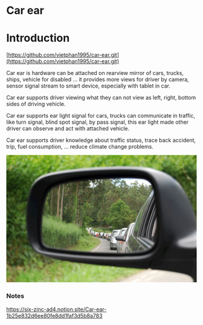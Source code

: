 # Car ear

# Introduction

[https://github.com/vietphan1995/car-ear.git](https://github.com/vietphan1995/car-ear.git)

Car ear is hardware can be attached on rearview mirror of cars, trucks, ships, vehicle for disabled … it provides more views for driver by camera, sensor signal stream to smart device, especially with tablet in car.

Car ear supports driver viewing what they can not view as left, right, bottom sides of driving vehicle.

Car ear supports ear light signal for cars, trucks can communicate in traffic, like turn signal, blind spot signal, by pass signal, this ear light made other driver can observe and act with attached vehicle.

Car ear supports driver knowledge about traffic status, trace back accident, trip, fuel consumption, … reduce climate change problems.

![image.png](image.png)

### Notes
https://six-zinc-ad4.notion.site/Car-ear-1b25e832d6ee80fe8dd1faf3d5b8a783